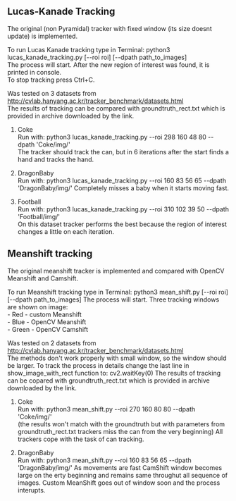 ## Lucas-Kanade Tracking
The original (non Pyramidal) tracker with fixed window (its size doesnt update) is implemented.  

To run Lucas Kanade tracking type in Terminal: python3 lucas_kanade_tracking.py [--roi roi] [--dpath path_to_images]  
The process will start. After the new region of interest was found, it is printed in console.  
To stop tracking press Ctrl+C.  


Was tested on 3 datasets from http://cvlab.hanyang.ac.kr/tracker_benchmark/datasets.html   
The results of tracking can be compared with groundtruth_rect.txt which is provided in archive downloaded by the link.  

1. Coke  
 Run with: python3 lucas_kanade_tracking.py --roi 298 160 48 80 --dpath 'Coke/img/'  
 The tracker should track the can, but in 6 iterations after the start finds a hand and tracks the hand.   

2. DragonBaby  
    Run with: python3 lucas_kanade_tracking.py --roi 160 83 56 65 --dpath 'DragonBaby/img/'
    Completely misses a baby when it starts moving fast.

3. Football  
    Run with: python3 lucas_kanade_tracking.py --roi 310 102 39 50 --dpath 'Football/img/'  
    On this dataset tracker performs the best because the region of interest changes a little on each iteration.
    
    
## Meanshift tracking
The original meanshift tracker is implemented and compared with OpenCV Meanshift and Camshift.

To run Meanshift tracking type in Terminal: python3 mean_shift.py [--roi roi] [--dpath path_to_images]
The process will start. Three tracking windows are shown on image:  
    - Red - custom Meanshift  
    - Blue - OpenCV Meanshift  
    - Green - OpenCV Camshift  

Was tested on 2 datasets from http://cvlab.hanyang.ac.kr/tracker_benchmark/datasets.html   
The methods don't work properly with small window, so the window should be larger.
To track the process in details change the last line in show_image_with_rect function to: cv2.waitKey(0)
The results of tracking can be copared with groundtruth_rect.txt which is provided in archive downloaded by the link.  

1. Coke  
    Run with: python3 mean_shift.py --roi 270 160 80 80 --dpath 'Coke/img/'  
    (the results won't match with the groundtruth but with parameters from groundtruth_rect.txt trackers miss the can from the very beginning)
    All trackers cope with the task of can tracking.    

2. DragonBaby  
    Run with: python3 mean_shift.py --roi 160 83 56 65 --dpath 'DragonBaby/img/'
    As movements are fast CamShift window becomes large on the erty beginning and remains same throughut all sequence of images.
    Custom MeanShift goes out of window soon and the process interupts.

